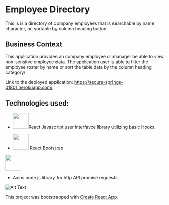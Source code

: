 # Employee Directory

This is is a directory of company employees that is searchable by name character, or, sortable by column heading button. 

## Business Context

This application provides an company employee or manager be able to view non-sensitve employee data. The application user is able to filter the employee roster by name or sort the table data by the column heading category/ 

Link to the deployed application: https://secure-springs-01801.herokuapp.com/ 
## Technologies used:
* <img src="https://upload.wikimedia.org/wikipedia/commons/thumb/a/a7/React-icon.svg/1280px-React-icon.svg.png" width=50px height=auto>React Javascript user interfavce library utilizing basic Hooks. 

* <img src="https://encrypted-tbn0.gstatic.com/images?q=tbn%3AANd9GcTzGxyvwAPXQwTMado_3FgMdevhrw_UAzD2bYIH2h891TbqTXPO&usqp=CAU" width=50px height=auto> React Bootstrap

<img src="https://www.google.com/url?sa=i&url=https%3A%2F%2Fseeklogo.com%2Fvector-logo%2F273749%2Fnode-js&psig=AOvVaw2pW0sQihNulIdJgjrku8xU&ust=1592520999732000&source=images&cd=vfe&ved=0CAIQjRxqFwoTCNCi65b5ieoCFQAAAAAdAAAAABAD" width=50px height=auto>

* Axios node.js library for http API promise requests. 


![Alt Text](https://github.com/TravisGuillory/EmployeeDirectoryReact/raw/master/assets/empoyee-directory-react.gif)





This project was bootstrapped with [Create React App](assets/employee-directory-react.gif).



